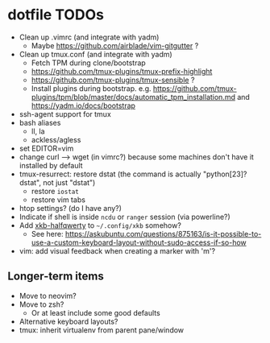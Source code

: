 # dotfile TODOs

 * Clean up .vimrc (and integrate with yadm)
     * Maybe https://github.com/airblade/vim-gitgutter ?
 * Clean up tmux.conf (and integrate with yadm)
     * Fetch TPM during clone/bootstrap
     * https://github.com/tmux-plugins/tmux-prefix-highlight
     * https://github.com/tmux-plugins/tmux-sensible ?
     * Install plugins during bootstrap. e.g. https://github.com/tmux-plugins/tpm/blob/master/docs/automatic_tpm_installation.md and https://yadm.io/docs/bootstrap
 * ssh-agent support for tmux
 * bash aliases
     * ll, la
     * ackless/agless
 * set EDITOR=vim
 * change curl --> wget (in vimrc?) because some machines don't have it installed by default
 * tmux-resurrect: restore dstat (the command is actually "python[23]? dstat", not just "dstat")
     * restore `iostat`
     * restore vim tabs
 * htop settings? (do I have any?)
 * Indicate if shell is inside `ncdu` or `ranger` session (via powerline?)
 * Add [xkb-halfqwerty](https://github.com/kroq-gar78/xkb-halfqwerty) to `~/.config/xkb` somehow?
     * See here: https://askubuntu.com/questions/875163/is-it-possible-to-use-a-custom-keyboard-layout-without-sudo-access-if-so-how
 * vim: add visual feedback when creating a marker with 'm'?

## Longer-term items

 * Move to neovim?
 * Move to zsh?
    * Or at least include some good defaults
 * Alternative keyboard layouts?
 * tmux: inherit virtualenv from parent pane/window
